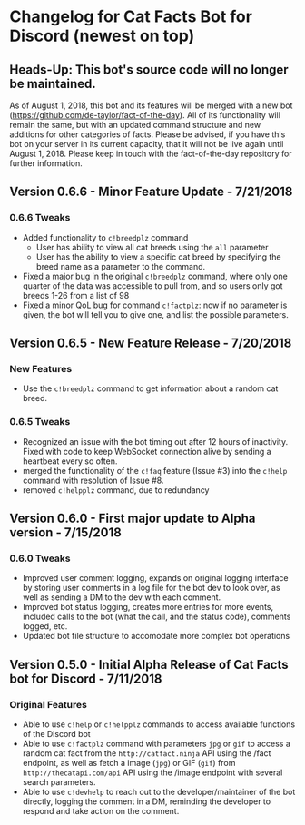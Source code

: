 # Changelog for Cat Facts Bot for Discord (newest on top)

## Heads-Up: This bot's source code will no longer be maintained.

As of August 1, 2018, this bot and its features will be merged with a new bot (https://github.com/de-taylor/fact-of-the-day). All of its functionality will remain the same, but with an updated command structure and new additions for other categories of facts. Please be advised, if you have this bot on your server in its current capacity, that it will not be live again until August 1, 2018. Please keep in touch with the fact-of-the-day repository for further information.

## Version 0.6.6 - Minor Feature Update - 7/21/2018

### 0.6.6 Tweaks

- Added functionality to `c!breedplz` command
    - User has ability to view all cat breeds using the `all` parameter
    - User has the ability to view a specific cat breed by specifying the breed name as a parameter to the command.
- Fixed a major bug in the original `c!breedplz` command, where only one quarter of the data was accessible to pull from, and so users only got breeds 1-26 from a list of 98
- Fixed a minor QoL bug for command `c!factplz`: now if no parameter is given, the bot will tell you to give one, and list the possible parameters.

## Version 0.6.5 - New Feature Release - 7/20/2018

### New Features

- Use the `c!breedplz` command to get information about a random cat breed.

### 0.6.5 Tweaks

- Recognized an issue with the bot timing out after 12 hours of inactivity. Fixed with code to keep WebSocket connection alive by sending a heartbeat every so often.
- merged the functionality of the `c!faq` feature (Issue #3) into the `c!help` command with resolution of Issue #8.
- removed `c!helpplz` command, due to redundancy

## Version 0.6.0 - First major update to Alpha version - 7/15/2018

### 0.6.0 Tweaks

- Improved user comment logging, expands on original logging interface by storing user comments in a log file for the bot dev to look over, as well as sending a DM to the dev with each comment.
- Improved bot status logging, creates more entries for more events, included calls to the bot (what the call, and the status code), comments logged, etc.
- Updated bot file structure to accomodate more complex bot operations

## Version 0.5.0 - Initial Alpha Release of Cat Facts bot for Discord - 7/11/2018

### Original Features

- Able to use `c!help` or `c!helpplz` commands to access available functions of the Discord bot
- Able to use `c!factplz` command with parameters `jpg` or `gif` to access a random cat fact from the `http://catfact.ninja` API using the /fact endpoint, as well as fetch a image (`jpg`) or GIF (`gif`) from `http://thecatapi.com/api` API using the /image endpoint with several search parameters.
- Able to use `c!devhelp` to reach out to the developer/maintainer of the bot directly, logging the comment in a DM, reminding the developer to respond and take action on the comment.
